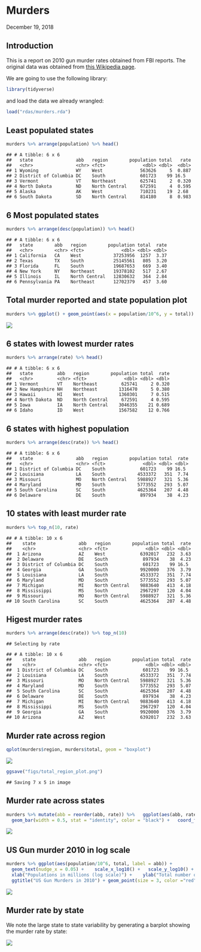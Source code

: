 Murders
================
December 19, 2018

Introduction
------------

This is a report on 2010 gun murder rates obtained from FBI reports. The original data was obtained from [this Wikipedia page](https://en.wikipedia.org/wiki/Murder_in_the_United_States_by_state).

We are going to use the following library:

``` r
library(tidyverse)
```

and load the data we already wrangled:

``` r
load("rdas/murders.rda")
```

Least populated states
----------------------

``` r
murders %>% arrange(population) %>% head()
```

    ## # A tibble: 6 x 6
    ##   state                abb   region        population total   rate
    ##   <chr>                <chr> <fct>              <dbl> <dbl>  <dbl>
    ## 1 Wyoming              WY    West              563626     5  0.887
    ## 2 District of Columbia DC    South             601723    99 16.5  
    ## 3 Vermont              VT    Northeast         625741     2  0.320
    ## 4 North Dakota         ND    North Central     672591     4  0.595
    ## 5 Alaska               AK    West              710231    19  2.68 
    ## 6 South Dakota         SD    North Central     814180     8  0.983

6 Most populated states
-----------------------

``` r
murders %>% arrange(desc(population)) %>% head()
```

    ## # A tibble: 6 x 6
    ##   state        abb   region        population total  rate
    ##   <chr>        <chr> <fct>              <dbl> <dbl> <dbl>
    ## 1 California   CA    West            37253956  1257  3.37
    ## 2 Texas        TX    South           25145561   805  3.20
    ## 3 Florida      FL    South           19687653   669  3.40
    ## 4 New York     NY    Northeast       19378102   517  2.67
    ## 5 Illinois     IL    North Central   12830632   364  2.84
    ## 6 Pennsylvania PA    Northeast       12702379   457  3.60

Total murder reported and state population plot
-----------------------------------------------

``` r
murders %>% ggplot() + geom_point(aes(x = population/10^6, y = total))
```

![](report_files/figure-markdown_github/unnamed-chunk-4-1.png)

6 states with lowest murder rates
---------------------------------

``` r
murders %>% arrange(rate) %>% head()
```

    ## # A tibble: 6 x 6
    ##   state         abb   region        population total  rate
    ##   <chr>         <chr> <fct>              <dbl> <dbl> <dbl>
    ## 1 Vermont       VT    Northeast         625741     2 0.320
    ## 2 New Hampshire NH    Northeast        1316470     5 0.380
    ## 3 Hawaii        HI    West             1360301     7 0.515
    ## 4 North Dakota  ND    North Central     672591     4 0.595
    ## 5 Iowa          IA    North Central    3046355    21 0.689
    ## 6 Idaho         ID    West             1567582    12 0.766

6 states with highest population
--------------------------------

``` r
murders %>% arrange(desc(rate)) %>% head()
```

    ## # A tibble: 6 x 6
    ##   state                abb   region        population total  rate
    ##   <chr>                <chr> <fct>              <dbl> <dbl> <dbl>
    ## 1 District of Columbia DC    South             601723    99 16.5 
    ## 2 Louisiana            LA    South            4533372   351  7.74
    ## 3 Missouri             MO    North Central    5988927   321  5.36
    ## 4 Maryland             MD    South            5773552   293  5.07
    ## 5 South Carolina       SC    South            4625364   207  4.48
    ## 6 Delaware             DE    South             897934    38  4.23

10 states with least murder rate
--------------------------------

``` r
murders %>% top_n(10, rate)
```

    ## # A tibble: 10 x 6
    ##    state                abb   region        population total  rate
    ##    <chr>                <chr> <fct>              <dbl> <dbl> <dbl>
    ##  1 Arizona              AZ    West             6392017   232  3.63
    ##  2 Delaware             DE    South             897934    38  4.23
    ##  3 District of Columbia DC    South             601723    99 16.5 
    ##  4 Georgia              GA    South            9920000   376  3.79
    ##  5 Louisiana            LA    South            4533372   351  7.74
    ##  6 Maryland             MD    South            5773552   293  5.07
    ##  7 Michigan             MI    North Central    9883640   413  4.18
    ##  8 Mississippi          MS    South            2967297   120  4.04
    ##  9 Missouri             MO    North Central    5988927   321  5.36
    ## 10 South Carolina       SC    South            4625364   207  4.48

Higest murder rates
-------------------

``` r
murders %>% arrange(desc(rate)) %>% top_n(10)
```

    ## Selecting by rate

    ## # A tibble: 10 x 6
    ##    state                abb   region        population total  rate
    ##    <chr>                <chr> <fct>              <dbl> <dbl> <dbl>
    ##  1 District of Columbia DC    South             601723    99 16.5 
    ##  2 Louisiana            LA    South            4533372   351  7.74
    ##  3 Missouri             MO    North Central    5988927   321  5.36
    ##  4 Maryland             MD    South            5773552   293  5.07
    ##  5 South Carolina       SC    South            4625364   207  4.48
    ##  6 Delaware             DE    South             897934    38  4.23
    ##  7 Michigan             MI    North Central    9883640   413  4.18
    ##  8 Mississippi          MS    South            2967297   120  4.04
    ##  9 Georgia              GA    South            9920000   376  3.79
    ## 10 Arizona              AZ    West             6392017   232  3.63

Murder rate across region
-------------------------

``` r
qplot(murders$region, murders$total, geom = "boxplot")
```

![](report_files/figure-markdown_github/unnamed-chunk-9-1.png)

``` r
ggsave("figs/total_region_plot.png")
```

    ## Saving 7 x 5 in image

Murder rate across states
-------------------------

``` r
murders %>% mutate(abb = reorder(abb, rate)) %>%   ggplot(aes(abb, rate)) +  
  geom_bar(width = 0.5, stat = "identity", color = "black") +   coord_flip()
```

![](report_files/figure-markdown_github/unnamed-chunk-10-1.png)

US Gun murder 2010 in log scale
-------------------------------

``` r
murders %>% ggplot(aes(population/10^6, total, label = abb)) +      
  geom_text(nudge_x = 0.05) +    scale_x_log10() +   scale_y_log10() +   
  xlab("Populations in millions (log scale)") +    ylab("Total number of murders (log scale)") +   
  ggtitle("US Gun Murders in 2010") + geom_point(size = 3, color ="red")
```

![](report_files/figure-markdown_github/unnamed-chunk-11-1.png)

Murder rate by state
--------------------

We note the large state to state variability by generating a barplot showing the murder rate by state:

![](report_files/figure-markdown_github/murder-rate-by-state-1.png)
